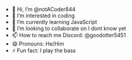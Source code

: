 - 👋 Hi, I’m @notACoder844
- 👀 I’m interested in coding
- 🌱 I’m currently learning JavaScript
- 💞️ I’m looking to collaborate on I dont know yet
- 📫 How to reach me Discord: @goodotter5451
- 😄 Pronouns: He/Him
- ⚡ Fun fact: I play the bass

<!---
notACoder844/notACoder844 is a ✨ special ✨ repository because its `README.md` (this file) appears on your GitHub profile.
You can click the Preview link to take a look at your changes.
--->
